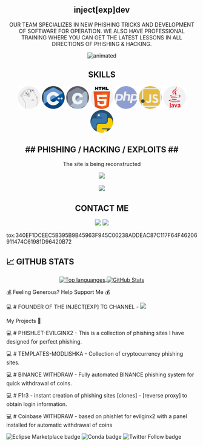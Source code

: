 <h2 align="center">inject[exp]dev</a> </h2> 

<p align="center">
  OUR TEAM SPECIALIZES IN NEW PHISHING TRICKS AND DEVELOPMENT OF SOFTWARE FOR OPERATION. WE ALSO HAVE PROFESSIONAL TRAINING WHERE YOU CAN GET THE LATEST LESSONS IN ALL DIRECTIONS OF PHISHING & HACKING.
</p>

<p align="center">
  <img src="https://github.com/injectexpert/injectexpert/blob/main/img/s.jpg" alt="animated" />
</p>

<h2 align="center"> SKILLS</h2>
<p align="center">

<p align="center">
  <img src="https://github.com/injectexpert/injectexpert/blob/main/img/1.png"height="60"/>
  <img src="https://github.com/injectexpert/injectexpert/blob/main/img/2.png"height="60"/>
  <img src="https://github.com/injectexpert/injectexpert/blob/main/img/9.png"height="60"/>
  <img src="https://github.com/injectexpert/injectexpert/blob/main/img/3.png"height="60"/>
  <img src="https://github.com/injectexpert/injectexpert/blob/main/img/4.png"height="60"/>
  <img src="https://github.com/injectexpert/injectexpert/blob/main/img/5.png"height="60"/>
  <img src="https://github.com/injectexpert/injectexpert/blob/main/img/6.png"height="60"/>
  <img src="https://github.com/injectexpert/injectexpert/blob/main/img/7.png"height="60"/>
</p>

<h2 align="center"> ## PHISHING / HACKING / EXPLOITS ## </a> </h2> 
<p align="center">
</a>

<p align="center">
The site is being reconstructed

<p align="center">
</a> <a href="https://injectexp.dev" target="_blank"><img src="https://img.shields.io/badge/inject-exp-%23239BCD.svg?&style=for-the-badge&logo=telegram&logoColor=white"/></a>
</p>

<p align="center">
<a href="https://t.me/injectexpdev" target="_blank"><img src="https://img.shields.io/badge/ACADEMY-%23239BCD.svg?&style=for-the-badge&logo=telegram&logoColor=white"/></a>

<h2 align="center">CONTACT ME</h2>
<p align="center">
<a href="https://twitter.com/MetthewKals" target="_blank"><img src="https://img.shields.io/badge/twitter-%231DA1F2.svg?&style=for-the-badge&logo=twitter&logoColor=white"/></a>
<a href="https://t.me/inject_exp" target="_blank"><img src="https://img.shields.io/badge/telegram-%23239BCD.svg?&style=for-the-badge&logo=telegram&logoColor=white"/>
</a>
<p align="center">

tox:340EF1DCEEC5B395B9B45963F945C00238ADDEAC87C117F64F46206911474C61981D96420B72
</p>

## &#x1f4c8; GITHUB STATS

<p align="center">
<a href="https://github.com/natainditama/injectexpert">
  <img align="center" src="https://github-readme-stats.vercel.app/api/top-langs/?username=injectexpert&langs_count=3&theme=radical" alt="Top languanges" />
</a>

<a href="https://github.com/natainditama/injectexpert">
  <img align="center" src="https://github-readme-stats.vercel.app/api?username=injectexpert&show_icons=true&line_height=27&count_private=true&theme=radical" alt="GitHub Stats" />
</a>

💰 Feeling Generous? Help Support Me 💰

💻 # FOUNDER OF THE INJECT[EXP] TG CHANNEL -  <a href="https://t.me/injectexpdev" target="_blank"><img src="https://img.shields.io/badge/inject[exp]-%23239BCD.svg?&style=for-the-badge&logo=telegram&logoColor=white"/></a>

My Projects 📝

💻 # PHISHLET-EVILGINX2 - This is a collection of phishing sites I have designed for perfect phishing.

💻 # TEMPLATES-MODLISHKA - Collection of cryptocurrency phishing sites.

💻 # BINANCE WITHDRAW - Fully automated BINANCE phishing system for quick withdrawal of coins.

💻 # F1r3 - instant creation of phishing sites [clones] - [reverse proxy] to obtain login information.

💻 # Coinbase WITHDRAW - based on phishlet for evilginx2 with a panel installed for automatic withdrawal of coins

<img alt="Eclipse Marketplace badge" src="https://img.shields.io/badge/updated-today-brightgreen"> <img alt="Conda badge" src="https://img.shields.io/badge/platform-linux--64%20%7C%20win--32%20%7C%20osx--64%20%7C%20win--64-lightgrey"> <img alt="Twitter Follow badge" src="https://img.shields.io/badge/Follow-1187-lightgrey?logo=twitter&amp;style=social">
